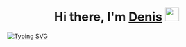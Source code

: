 <h1 align="center">Hi there, I'm <a href="https://vk.com/denislamgaleev" target="_blank">Denis</a>
<img src="https://github.com/blackcater/blackcater/raw/main/images/Hi.gif" height="32"/></h1>
 
 
[![Typing SVG](https://readme-typing-svg.herokuapp.com?color=%2336BCF7&lines=USATU+student,+novice+in+front-+end)](https://git.io/typing-svg)
